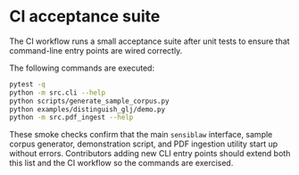 # CI acceptance suite

The CI workflow runs a small acceptance suite after unit tests to ensure
that command-line entry points are wired correctly.

The following commands are executed:

```bash
pytest -q
python -m src.cli --help
python scripts/generate_sample_corpus.py
python examples/distinguish_glj/demo.py
python -m src.pdf_ingest --help
```

These smoke checks confirm that the main `sensiblaw` interface, sample corpus
generator, demonstration script, and PDF ingestion utility start up without
errors. Contributors adding new CLI entry points should extend both this list
and the CI workflow so the commands are exercised.
